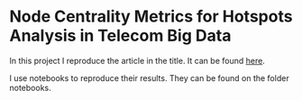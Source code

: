 # Node Centrality Metrics for Hotspots Analysis in Telecom Big Data

In this project I reproduce the article in the title. It can be found [here](https://www.researchgate.net/publication/331607781_Node_Centrality_Metrics_for_Hotspots_Analysis_in_Telecom_Big_Data).

I use notebooks to reproduce their results. They can be found on the folder notebooks.